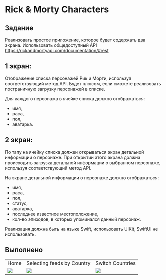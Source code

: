 # Rick & Morty Characters

## Задание

Реализовать простое приложение, которое будет содержать два экрана.
Использовать общедоступный API https://rickandmortyapi.com/documentation/#rest

## 1 экран:
Отображение списка персонажей Рик и Морти, используя соответствующий метод API. 
Будет плюсом, если сможете реализовать постраничную загрузку персонажей в списке.

Для каждого персонажа в ячейке списка должно отображаться:
- имя, 
- раса, 
- пол, 
- аватарка.

## 2 экран:
По тапу на ячейку списка должен открываться экран детальной информации о персонаже. 
При открытии этого экрана должна происходить загрузка детальной информации о выбранном персонаже, используя соответствующий метод API.

На экране детальной информации о персонаже должно отображаться:
- имя, 
- раса, 
- пол, 
- статус, 
- аватарка, 
- последнее известное местоположение, 
- кол-во эпизодов, в которых упоминался данный персонаж.

Реализация должна быть на языке Swift, использовать UIKit, SwiftUI не использовать.

## Выполнено

<table>
  <tr>
    <td>Home</td>
    <td>Selecting feeds by Country</td>
    <td>Switch Countries</td>
  </tr>
  <tr>
    <td><img src="https://user-images.githubusercontent.com/12612826/118760363-acb6a200-b840-11eb-9392-3b2e349baf31.png"></td>
    <td><img src="https://user-images.githubusercontent.com/12612826/118760724-4c743000-b841-11eb-8559-c56c6eb30281.png"></td>
    <td><img src="https://user-images.githubusercontent.com/12612826/118760366-ae806580-b840-11eb-9d29-b975e7941234.png"></td>
  </tr>
  <tr>
